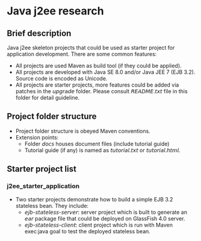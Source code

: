 # Java j2ee research
## Brief description
Java j2ee skeleton projects that could be used as starter project for application development. There are some common features:
* All projects are used Maven as build tool (if they could be applied).
* All projects are developed with Java SE 8.0 and/or Java JEE 7 (EJB 3.2). Source code is encoded as Unicode.
* All projects are starter projects, more features could be added via patches in the 𝘶𝘱𝘨𝘳𝘢𝘥𝘦 folder. Please consult 𝘙𝘌𝘈𝘋𝘔𝘌.𝘵𝘹𝘵 file in this folder for detail guideline.
## Project folder structure
* Project folder structure is obeyed Maven conventions.
* Extension points:
	* Folder 𝘥𝘰𝘤𝘴 houses document files (include tutorial guide)
	* Tutorial guide (if any) is named as 𝘵𝘶𝘵𝘰𝘳𝘪𝘢𝘭.𝘵𝘹𝘵 or 𝘵𝘶𝘵𝘰𝘳𝘪𝘢𝘭.𝘩𝘵𝘮𝘭.
## Starter project list
### j2ee_starter_application
* Two starter projects demonstrate how to build a simple EJB 3.2 stateless bean. They include:
	* 𝘦𝘫𝘣-𝘴𝘵𝘢𝘵𝘦𝘭𝘦𝘴𝘴-𝘴𝘦𝘳𝘷𝘦𝘳: server project which is built to generate an 𝘦𝘢𝘳 package file that could be deployed on GlassFish 4.0 server.
	* 𝘦𝘫𝘣-𝘴𝘵𝘢𝘵𝘦𝘭𝘦𝘴𝘴-𝘤𝘭𝘪𝘦𝘯𝘵: client project which is run with Maven exec:java goal to test the deployed stateless bean.


